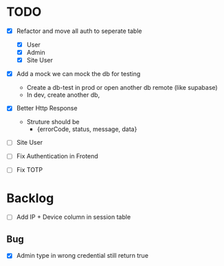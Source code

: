 # TODO
- [x] Refactor and move all auth to seperate table
  - [x] User
  - [x] Admin
  - [x] Site User
- [x] Add a mock we can mock the db for testing 
    - Create a db-test in prod or open another db remote (like supabase)
    - In dev, create another db, 
- [x] Better Http Response
  - Struture should be 
    + {errorCode, status, message, data}
  
- [ ] Site User 
- [ ] Fix Authentication in Frotend
- [ ] Fix TOTP

# Backlog
- [ ] Add IP + Device column in session table 



## Bug
- [x] Admin type in wrong credential still return true